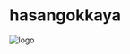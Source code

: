 # hasangokkaya

![logo](https://user-images.githubusercontent.com/87935249/194741832-44b28223-cbea-453a-98fa-87d614bd22fc.gif)
